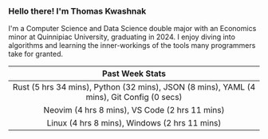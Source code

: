 
### Hello there! I'm Thomas Kwashnak

I'm a Computer Science and Data Science double major with an Economics
minor at Quinnipiac University, graduating in 2024.
I enjoy diving into algorithms and learning the inner-workings of the tools
many programmers take for granted.

| Past Week Stats |
| :---: |
| Rust (5 hrs 34 mins), Python (32 mins), JSON (8 mins), YAML (4 mins), Git Config (0 secs) |
| Neovim (4 hrs 8 mins), VS Code (2 hrs 11 mins) |
| Linux (4 hrs 8 mins), Windows (2 hrs 11 mins) |

